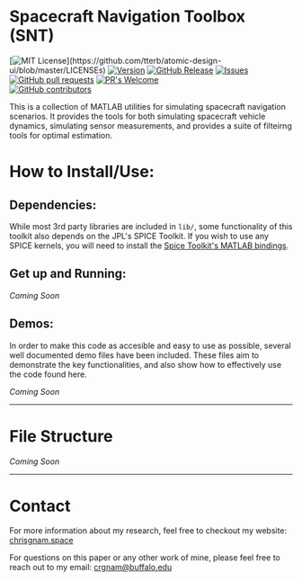 # Spacecraft Navigation Toolbox (SNT)

[![MIT License](https://img.shields.io/apm/l/atomic-design-ui.svg?)](https://github.com/tterb/atomic-design-ui/blob/master/LICENSEs)
[![Version](https://badge.fury.io/gh/tterb%2FHyde.svg)](https://badge.fury.io/gh/tterb%2FHyde)
[![GitHub Release](https://img.shields.io/github/release/tterb/PlayMusic.svg?style=flat)]() 
[![Issues](https://img.shields.io/github/issues-raw/tterb/PlayMusic.svg?maxAge=25000)](https://github.com/tterb/Hyde/issues)  
[![GitHub pull requests](https://img.shields.io/github/issues-pr/cdnjs/cdnjs.svg?style=flat)]()
[![PR's Welcome](https://img.shields.io/badge/PRs-welcome-brightgreen.svg?style=flat)](http://makeapullrequest.com)  
[![GitHub contributors](https://img.shields.io/github/contributors/cdnjs/cdnjs.svg?style=flat)]()  

This is a collection of MATLAB utilities for simulating spacecraft navigation scenarios.  It provides the tools for both simulating spacecraft vehicle dynamics, simulating sensor measurements, and provides a suite of filteirng tools for optimal estimation.

# How to Install/Use:
## Dependencies:
While most 3rd party libraries are included in `lib/`, some functionality of this toolkit also depends on the JPL's SPICE Toolkit.  If you wish to use any SPICE kernels, you will need to install the [Spice Toolkit's MATLAB bindings](https://naif.jpl.nasa.gov/naif/toolkit_MATLAB.html).

## Get up and Running:
*Coming Soon*

## Demos:
In order to make this code as accesible and easy to use as possible, several well documented demo files have been included.  These files aim to demonstrate the key functionalities, and also show how to effectively use the code found here.

*Coming Soon*

***
# File Structure
*Coming Soon*

***
# Contact
For more information about my research, feel free to checkout my website: [chrisgnam.space](https://www.chrisgnam.space)

For questions on this paper or any other work of mine, please feel free to reach out to my email: [crgnam@buffalo.edu](mailto:crgnam@buffalo.edu)
